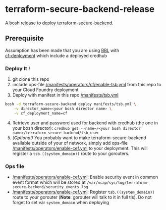 # terraform-secure-backend-release

A bosh release to deploy [terraform-secure-backend](https://github.com/orange-cloudfoundry/terraform-secure-backend).

## Prerequisite

Assumption has been made that you are using 
[BBL](https://github.com/orange-cloudfoundry/bosh-bootloader) with  
[cf-deployment](https://github.com/cloudfoundry/cf-deployment/) which include a deployed credhub

### Deploy It !

1. git clone this repo
2. include ops-file [/manifests/operators/cf/enable-tsb.yml](/manifests/operators/cf/enable-tsb.yml) from 
this repo to your Cloud Foundry deployment
3. Deploy with manifest in this repo [/manifests/tsb.yml](/manifests/tsb.yml)
```bash
bosh -d terraform-secure-backend deploy manifests/tsb.yml \
    -v director_name=<your bosh director name> \
    -v cf_deployment_name=cf
```
4. Retrieve user and password used for backend with credhub (the one in your bosh director): 
`credhub get --name=/<your bosh director name>/terraform-secure-backend/tsb_user`
5. *(Optional)* You probably want to make terraform-secure-backend available outside of your 
cf network, simply add ops-file [/manifests/operators/enable-cef.yml](/manifests/operators/enable-cf-route-registrar.yml) 
to your deployment. This will register a `tsb.((system_domain))` route to your gorouters.

### Ops file

- [/manifests/operators/enable-cef.yml](/manifests/operators/enable-cef.yml): Enable security event in common 
event format which will be stored at `/var/vcap/sys/log/terraform-secure-backend/security_events.log`
- [/manifests/operators/enable-cef.yml](/manifests/operators/enable-cf-route-registrar.yml): Register `tsb.((system_domain))` 
route to your gorouter (**Note**: gorouter will talk to it in full tls). Do not forget to set var `system_domain` when deploying
